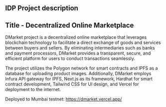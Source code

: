 ## IDP Project description
## Title - Decentralized Online Marketplace
DMarket project is a decentralized online marketplace that leverages blockchain technology to facilitate a direct exchange of goods and services between buyers and sellers. By eliminating intermediaries such as banks and payment processors, DMarket provides a transparent, secure, and efficient platform for users to conduct transactions seamlessly.

The project utilizes the Polygon network for smart contracts and IPFS as a database for uploading product images. Additionally, DMarket employs Infura API gateway for IPFS, Next.js as its framework, Hardhat for smart contract development, Tailwind CSS for UI design, and Vercel for deployment to the internet.



Deployed to Mumbai testnet: https://dmarket.vercel.app/



